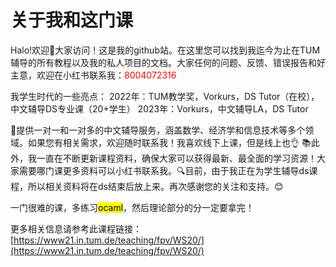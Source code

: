 # 关于我和这门课

Halo!欢迎👏大家访问！这是我的github站。在这里您可以找到我迄今为止在TUM辅导的所有教程以及我的私人项目的文档。大家任何的问题、反馈、错误报告和好主意，欢迎在小红书联系我：<font color="red">8004072316</font>

我学生时代的一些亮点：
2022年：TUM教学奖，Vorkurs，DS Tutor（在校），中文辅导DS专业课（20+学生）
2023年：Vorkurs，中文辅导LA，DS Tutor

💼提供一对一和一对多的中文辅导服务，涵盖数学、经济学和信息技术等多个领域。如果您有相关需求，欢迎随时联系我！我喜欢线下上课，但是线上也👌 📚此外，我一直在不断更新课程资料，确保大家可以获得最新、最全面的学习资源！大家需要哪门课更多资料可以小红书联系我。🔍目前，由于我正在为学生辅导ds课程，所以相关资料将在ds结束后放上来。再次感谢您的关注和支持。😊

一门很难的课，多练习<mark>ocaml</mark>，然后理论部分的分一定要拿完！

更多相关信息请参考此课程链接：
[https://www21.in.tum.de/teaching/fpv/WS20/](https://www21.in.tum.de/teaching/fpv/WS20/)
